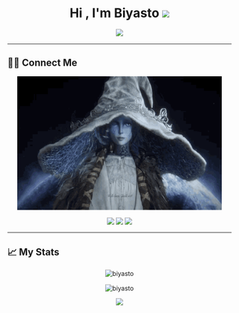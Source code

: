 <h1 align="center">Hi , I'm Biyasto <img src="https://media.giphy.com/media/hvRJCLFzcasrR4ia7z/giphy.gif" width="35"></h1>
<p align="center">
  <a href="https://github.com/DenverCoder1/readme-typing-svg"><img src="https://readme-typing-svg.herokuapp.com?lines=Pham+Hoai+Bao;Game+Developer;Software+Engineering+Student;Unity+Programmer%20;&center=true&width=500&height=50"></a>
</p>
<hr/>


## 🙋‍♀️ Connect Me

<p align="center">
  <img width="460" height="300" src="https://github.com/biyasto/biyasto/blob/main/Connect.gif?raw=true">
</p>
<p align="center">
<a href="https://www.instagram.com/biyasto_" target="_blank"><img src="https://img.shields.io/badge/-Instagram-%23333?style=for-the-badge&logo=instagram&logoColor=white" target="_blank"></a>
 <a href="https://www.facebook.com/biyasto/" target="_blank"><img src="https://img.shields.io/badge/Facebook-%23333?style=for-the-badge&logo=facebook&logoColor=white" target="_blank"></a> 
  <a href = "mailto:biyasto@gmail.com"><img src="https://img.shields.io/badge/-Gmail-%23333?style=for-the-badge&logo=gmail&logoColor=white" target="_blank"></a>
</p>
<hr/>

## 📈 My Stats

<p align="center"><img align="center" src="https://github-readme-stats.vercel.app/api/top-langs?username=biyasto&show_icons=true&locale=en&layout=compact&theme=dark" alt="biyasto" /></p>

<p align="center" ><img align="center" src="https://github-readme-streak-stats.herokuapp.com/?user=biyasto&theme=dark" alt="biyasto" /></p>

<p align="center">
  <img  src="https://media.giphy.com/media/cXblnKXr2BQOaYnTni/giphy.gif">
</p>

